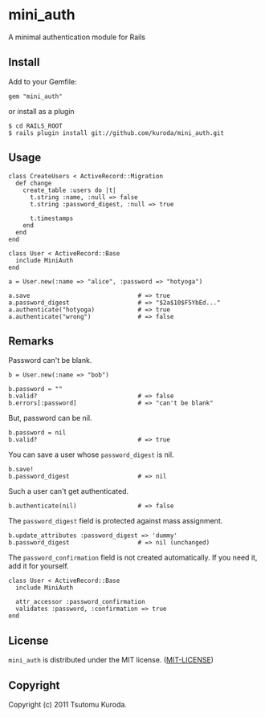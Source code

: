 mini_auth
=========

A minimal authentication module for Rails

Install
-------

Add to your Gemfile:

    gem "mini_auth"

or install as a plugin

    $ cd RAILS_ROOT
    $ rails plugin install git://github.com/kuroda/mini_auth.git

Usage
-----

    class CreateUsers < ActiveRecord::Migration
      def change
        create_table :users do |t|
          t.string :name, :null => false
          t.string :password_digest, :null => true
    
          t.timestamps
        end
      end
    end
    
    class User < ActiveRecord::Base
      include MiniAuth
    end
    
    a = User.new(:name => "alice", :password => "hotyoga")
    
    a.save                              # => true
    a.password_digest                   # => "$2a$10$F5YbEd..."
    a.authenticate("hotyoga)            # => true
    a.authenticate("wrong")             # => false

Remarks
-------

Password can't be blank.

    b = User.new(:name => "bob")
    
    b.password = ""
    b.valid?                            # => false
    b.errors[:password]                 # => "can't be blank"

But, password can be nil.

    b.password = nil
    b.valid?                            # => true

You can save a user whose `password_digest` is nil.

    b.save!
    b.password_digest                   # => nil

Such a user can't get authenticated.

    b.authenticate(nil)                 # => false

The `password_digest` field is protected against mass assignment.

    b.update_attributes :password_digest => 'dummy'
    b.password_digest                   # => nil (unchanged)

The `password_confirmation` field is not created automatically. If you need it, add it for yourself.

    class User < ActiveRecord::Base
      include MiniAuth
      
      attr_accessor :password_confirmation
      validates :password, :confirmation => true
    end

License
-------

`mini_auth` is distributed under the MIT license. ([MIT-LICENSE](https://github.com/kuroda/mini_auth/blob/master/MIT-LICENSE))

Copyright
---------

Copyright (c) 2011 Tsutomu Kuroda.
